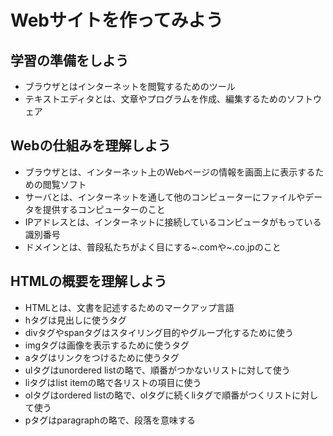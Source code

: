 # Webサイトを作ってみよう

## 学習の準備をしよう
* ブラウザとはインターネットを閲覧するためのツール
* テキストエディタとは、文章やプログラムを作成、編集するためのソフトウェア

## Webの仕組みを理解しよう
* ブラウザとは、インターネット上のWebページの情報を画面上に表示するための閲覧ソフト
* サーバとは、インターネットを通して他のコンピューターにファイルやデータを提供するコンピューターのこと
* IPアドレスとは、インターネットに接続しているコンピュータがもっている識別番号
* ドメインとは、普段私たちがよく目にする~.comや~.co.jpのこと

## HTMLの概要を理解しよう
* HTMLとは、文書を記述するためのマークアップ言語  
* hタグは見出しに使うタグ
* divタグやspanタグはスタイリング目的やグループ化するために使う
* imgタグは画像を表示するために使うタグ
* aタグはリンクをつけるために使うタグ
* ulタグはunordered listの略で、順番がつかないリストに対して使う
* liタグはlist itemの略で各リストの項目に使う
* olタグはordered listの略で、olタグに続くliタグで順番がつくリストに対して使う
* pタグはparagraphの略で、段落を意味する